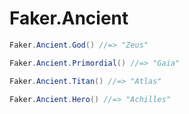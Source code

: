# Faker.Ancient

```cs
Faker.Ancient.God() //=> "Zeus"

Faker.Ancient.Primordial() //=> "Gaia"

Faker.Ancient.Titan() //=> "Atlas"

Faker.Ancient.Hero() //=> "Achilles"
```
